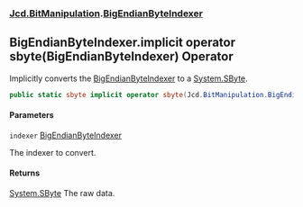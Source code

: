 ### [Jcd.BitManipulation](Jcd.BitManipulation.md 'Jcd.BitManipulation').[BigEndianByteIndexer](Jcd.BitManipulation.BigEndianByteIndexer.md 'Jcd.BitManipulation.BigEndianByteIndexer')

## BigEndianByteIndexer.implicit operator sbyte(BigEndianByteIndexer) Operator

Implicitly converts the [BigEndianByteIndexer](Jcd.BitManipulation.BigEndianByteIndexer.md 'Jcd.BitManipulation.BigEndianByteIndexer') to a [System.SByte](https://docs.microsoft.com/en-us/dotnet/api/System.SByte 'System.SByte').

```csharp
public static sbyte implicit operator sbyte(Jcd.BitManipulation.BigEndianByteIndexer indexer);
```
#### Parameters

<a name='Jcd.BitManipulation.BigEndianByteIndexer.op_Implicitsbyte(Jcd.BitManipulation.BigEndianByteIndexer).indexer'></a>

`indexer` [BigEndianByteIndexer](Jcd.BitManipulation.BigEndianByteIndexer.md 'Jcd.BitManipulation.BigEndianByteIndexer')

The indexer to convert.

#### Returns
[System.SByte](https://docs.microsoft.com/en-us/dotnet/api/System.SByte 'System.SByte')
The raw data.
